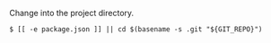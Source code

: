 Change into the project directory.

```
$ [[ -e package.json ]] || cd $(basename -s .git "${GIT_REPO}")
```
